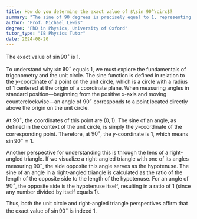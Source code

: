 ```yaml
---
title: How do you determine the exact value of $\sin 90^\circ$?
summary: "The sine of 90 degrees is precisely equal to 1, representing the maximum value of the sine function in trigonometry."
author: "Prof. Michael Lewis"
degree: "PhD in Physics, University of Oxford"
tutor_type: "IB Physics Tutor"
date: 2024-08-20
---
```


The exact value of $\sin 90^\circ$ is $1$.

To understand why $\sin 90^\circ$ equals $1$, we must explore the fundamentals of trigonometry and the unit circle. The sine function is defined in relation to the $y$-coordinate of a point on the unit circle, which is a circle with a radius of $1$ centered at the origin of a coordinate plane. When measuring angles in standard position—beginning from the positive $x$-axis and moving counterclockwise—an angle of $90^\circ$ corresponds to a point located directly above the origin on the unit circle.

At $90^\circ$, the coordinates of this point are $(0, 1)$. The sine of an angle, as defined in the context of the unit circle, is simply the $y$-coordinate of the corresponding point. Therefore, at $90^\circ$, the $y$-coordinate is $1$, which means $\sin 90^\circ = 1$.

Another perspective for understanding this is through the lens of a right-angled triangle. If we visualize a right-angled triangle with one of its angles measuring $90^\circ$, the side opposite this angle serves as the hypotenuse. The sine of an angle in a right-angled triangle is calculated as the ratio of the length of the opposite side to the length of the hypotenuse. For an angle of $90^\circ$, the opposite side is the hypotenuse itself, resulting in a ratio of $1$ (since any number divided by itself equals $1$).

Thus, both the unit circle and right-angled triangle perspectives affirm that the exact value of $\sin 90^\circ$ is indeed $1$.
    
